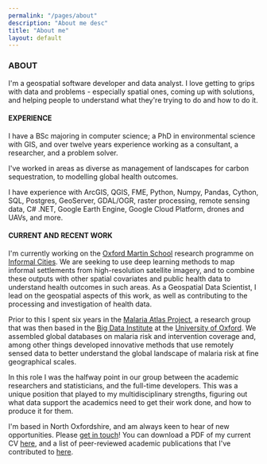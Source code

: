 ```yaml
---
permalink: "/pages/about"
description: "About me desc"
title: "About me"
layout: default
---
```


### ABOUT 

I'm a geospatial software developer and data analyst. I love getting to grips with data and problems - especially spatial ones, coming up with solutions, and helping people to understand what they're trying to do and how to do it.

#### EXPERIENCE

I have a BSc majoring in computer science; a PhD in environmental science with GIS, and over twelve years experience working as a consultant, a researcher, and a problem solver. 

I've worked in areas as diverse as management of landscapes for carbon sequestration, to modelling global health outcomes.

I have experience with ArcGIS, QGIS, FME, Python, Numpy, Pandas, Cython, SQL, Postgres, GeoServer, GDAL/OGR, raster processing, remote sensing data, C# .NET, Google Earth Engine, Google Cloud Platform, drones and UAVs, and more. 

#### CURRENT AND RECENT WORK

I'm currently working on the <a href="https://www.oxfordmartin.ox.ac.uk/" target="_blank">Oxford Martin School</a> research programme on <a href="https://www.oxfordmartin.ox.ac.uk/informal-cities/" target="_blank">Informal Cities</a>. We are seeking to use deep learning methods to map informal settlements from high-resolution satellite imagery, and to combine these outputs with other spatial covariates and public health data to understand health outcomes in such areas. As a Geospatial Data Scientist, I lead on the geospatial aspects of this work, as well as contributing to the processing and investigation of health data.

Prior to this I spent six years in the <a href="https://malariaatlas.org/" target="_blank">Malaria Atlas Project</a>, a research group that was then based in the <a href="https://www.bdi.ox.ac.uk/" target="_blank">Big Data Institute</a> at the <a href="https://www.ox.ac.uk/" target="_blank">University of Oxford</a>. We assembled global databases on malaria risk and intervention coverage and, among other things developed innovative methods that use remotely sensed data to better understand the global landscape of malaria risk at fine geographical scales.

In this role I was the halfway point in our group between the academic researchers and statisticians, and the full-time developers. This was a unique position that played to my multidisciplinary strengths, figuring out what data support the academics need to get their work done, and how to produce it for them.

I'm based in North Oxfordshire, and am always keen to hear of new opportunities. Please <a href="mailto:harry.s.gibson@gmail.com">get in touch</a>! You can download a PDF of my current CV [here](../other/cv_Harry_Gibson_online.pdf), and a list of peer-reviewed academic publications that I've contributed to [here](../other/List_Of_Publications_Harry_Gibson_20200308.pdf).